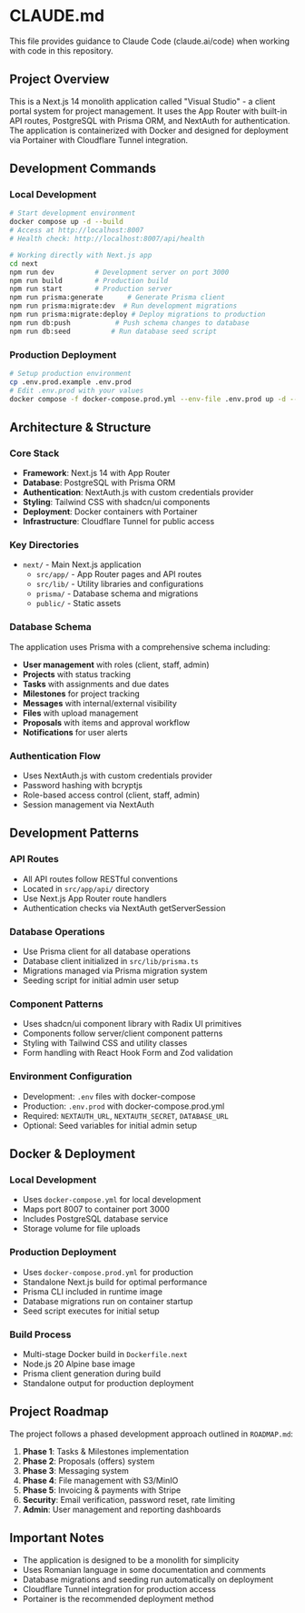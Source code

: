 # CLAUDE.md

This file provides guidance to Claude Code (claude.ai/code) when working with code in this repository.

## Project Overview

This is a Next.js 14 monolith application called "Visual Studio" - a client portal system for project management. It uses the App Router with built-in API routes, PostgreSQL with Prisma ORM, and NextAuth for authentication. The application is containerized with Docker and designed for deployment via Portainer with Cloudflare Tunnel integration.

## Development Commands

### Local Development
```bash
# Start development environment
docker compose up -d --build
# Access at http://localhost:8007
# Health check: http://localhost:8007/api/health

# Working directly with Next.js app
cd next
npm run dev          # Development server on port 3000
npm run build        # Production build
npm run start        # Production server
npm run prisma:generate      # Generate Prisma client
npm run prisma:migrate:dev  # Run development migrations
npm run prisma:migrate:deploy # Deploy migrations to production
npm run db:push           # Push schema changes to database
npm run db:seed          # Run database seed script
```

### Production Deployment
```bash
# Setup production environment
cp .env.prod.example .env.prod
# Edit .env.prod with your values
docker compose -f docker-compose.prod.yml --env-file .env.prod up -d --build
```

## Architecture & Structure

### Core Stack
- **Framework**: Next.js 14 with App Router
- **Database**: PostgreSQL with Prisma ORM
- **Authentication**: NextAuth.js with custom credentials provider
- **Styling**: Tailwind CSS with shadcn/ui components
- **Deployment**: Docker containers with Portainer
- **Infrastructure**: Cloudflare Tunnel for public access

### Key Directories
- `next/` - Main Next.js application
  - `src/app/` - App Router pages and API routes
  - `src/lib/` - Utility libraries and configurations
  - `prisma/` - Database schema and migrations
  - `public/` - Static assets

### Database Schema
The application uses Prisma with a comprehensive schema including:
- **User management** with roles (client, staff, admin)
- **Projects** with status tracking
- **Tasks** with assignments and due dates
- **Milestones** for project tracking
- **Messages** with internal/external visibility
- **Files** with upload management
- **Proposals** with items and approval workflow
- **Notifications** for user alerts

### Authentication Flow
- Uses NextAuth.js with custom credentials provider
- Password hashing with bcryptjs
- Role-based access control (client, staff, admin)
- Session management via NextAuth

## Development Patterns

### API Routes
- All API routes follow RESTful conventions
- Located in `src/app/api/` directory
- Use Next.js App Router route handlers
- Authentication checks via NextAuth getServerSession

### Database Operations
- Use Prisma client for all database operations
- Database client initialized in `src/lib/prisma.ts`
- Migrations managed via Prisma migration system
- Seeding script for initial admin user setup

### Component Patterns
- Uses shadcn/ui component library with Radix UI primitives
- Components follow server/client component patterns
- Styling with Tailwind CSS and utility classes
- Form handling with React Hook Form and Zod validation

### Environment Configuration
- Development: `.env` files with docker-compose
- Production: `.env.prod` with docker-compose.prod.yml
- Required: `NEXTAUTH_URL`, `NEXTAUTH_SECRET`, `DATABASE_URL`
- Optional: Seed variables for initial admin setup

## Docker & Deployment

### Local Development
- Uses `docker-compose.yml` for local development
- Maps port 8007 to container port 3000
- Includes PostgreSQL database service
- Storage volume for file uploads

### Production Deployment
- Uses `docker-compose.prod.yml` for production
- Standalone Next.js build for optimal performance
- Prisma CLI included in runtime image
- Database migrations run on container startup
- Seed script executes for initial setup

### Build Process
- Multi-stage Docker build in `Dockerfile.next`
- Node.js 20 Alpine base image
- Prisma client generation during build
- Standalone output for production deployment

## Project Roadmap

The project follows a phased development approach outlined in `ROADMAP.md`:
1. **Phase 1**: Tasks & Milestones implementation
2. **Phase 2**: Proposals (offers) system
3. **Phase 3**: Messaging system
4. **Phase 4**: File management with S3/MinIO
5. **Phase 5**: Invoicing & payments with Stripe
6. **Security**: Email verification, password reset, rate limiting
7. **Admin**: User management and reporting dashboards

## Important Notes

- The application is designed to be a monolith for simplicity
- Uses Romanian language in some documentation and comments
- Database migrations and seeding run automatically on deployment
- Cloudflare Tunnel integration for production access
- Portainer is the recommended deployment method